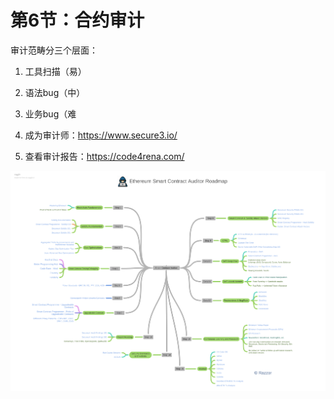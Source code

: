 # 第6节：合约审计

审计范畴分三个层面：
1. 工具扫描（易）
2. 语法bug（中）
3. 业务bug（难

1. 成为审计师：https://www.secure3.io/
2. 查看审计报告：https://code4rena.com/

![image-20220824104153857](assets/image-20220824104153857.png)
